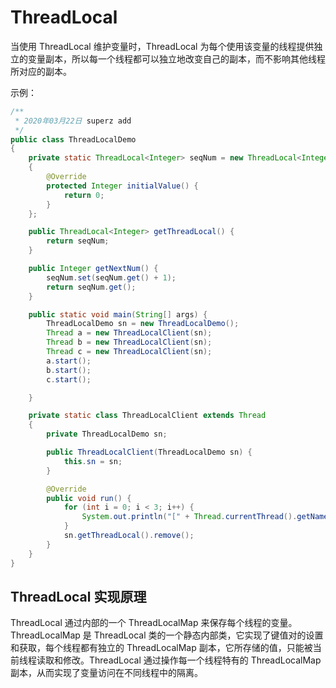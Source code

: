 # ThreadLocal

当使用 ThreadLocal 维护变量时，ThreadLocal 为每个使用该变量的线程提供独立的变量副本，所以每一个线程都可以独立地改变自己的副本，而不影响其他线程所对应的副本。

示例：

```java
/**
 * 2020年03月22日 superz add
 */
public class ThreadLocalDemo
{
    private static ThreadLocal<Integer> seqNum = new ThreadLocal<Integer>()
    {
        @Override
        protected Integer initialValue() {
            return 0;
        }
    };

    public ThreadLocal<Integer> getThreadLocal() {
        return seqNum;
    }

    public Integer getNextNum() {
        seqNum.set(seqNum.get() + 1);
        return seqNum.get();
    }

    public static void main(String[] args) {
        ThreadLocalDemo sn = new ThreadLocalDemo();
        Thread a = new ThreadLocalClient(sn);
        Thread b = new ThreadLocalClient(sn);
        Thread c = new ThreadLocalClient(sn);
        a.start();
        b.start();
        c.start();

    }

    private static class ThreadLocalClient extends Thread
    {
        private ThreadLocalDemo sn;

        public ThreadLocalClient(ThreadLocalDemo sn) {
            this.sn = sn;
        }

        @Override
        public void run() {
            for (int i = 0; i < 3; i++) {
                System.out.println("[" + Thread.currentThread().getName() + "]" + sn.getNextNum());
            }
            sn.getThreadLocal().remove();
        }
    }
}
```

## ThreadLocal 实现原理

ThreadLocal 通过内部的一个 ThreadLocalMap 来保存每个线程的变量。ThreadLocalMap 是 ThreadLocal 类的一个静态内部类，它实现了键值对的设置和获取，每个线程都有独立的 ThreadLocalMap 副本，它所存储的值，只能被当前线程读取和修改。ThreadLocal 通过操作每一个线程特有的 ThreadLocalMap 副本，从而实现了变量访问在不同线程中的隔离。